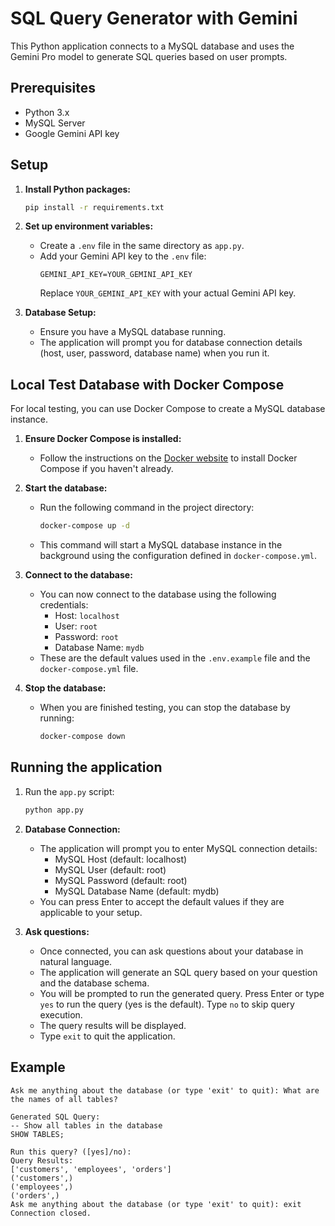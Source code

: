 # SQL Query Generator with Gemini

This Python application connects to a MySQL database and uses the Gemini Pro model to generate SQL queries based on user prompts.

## Prerequisites

- Python 3.x
- MySQL Server
- Google Gemini API key

## Setup

1. **Install Python packages:**
   ```bash
   pip install -r requirements.txt
   ```

2. **Set up environment variables:**
   - Create a `.env` file in the same directory as `app.py`.
   - Add your Gemini API key to the `.env` file:
     ```
     GEMINI_API_KEY=YOUR_GEMINI_API_KEY
     ```
     Replace `YOUR_GEMINI_API_KEY` with your actual Gemini API key.

3. **Database Setup:**
   - Ensure you have a MySQL database running.
   - The application will prompt you for database connection details (host, user, password, database name) when you run it.

## Local Test Database with Docker Compose

For local testing, you can use Docker Compose to create a MySQL database instance.

1. **Ensure Docker Compose is installed:**
   - Follow the instructions on the [Docker website](https://docs.docker.com/compose/install/) to install Docker Compose if you haven't already.

2. **Start the database:**
   - Run the following command in the project directory:
     ```bash
     docker-compose up -d
     ```
   - This command will start a MySQL database instance in the background using the configuration defined in `docker-compose.yml`.

3. **Connect to the database:**
   - You can now connect to the database using the following credentials:
     - Host: `localhost`
     - User: `root`
     - Password: `root`
     - Database Name: `mydb`
   - These are the default values used in the `.env.example` file and the `docker-compose.yml` file.

4. **Stop the database:**
   - When you are finished testing, you can stop the database by running:
     ```bash
     docker-compose down
     ```

## Running the application

1. Run the `app.py` script:
   ```bash
   python app.py
   ```

2. **Database Connection:**
   - The application will prompt you to enter MySQL connection details:
     - MySQL Host (default: localhost)
     - MySQL User (default: root)
     - MySQL Password (default: root)
     - MySQL Database Name (default: mydb)
   - You can press Enter to accept the default values if they are applicable to your setup.

3. **Ask questions:**
   - Once connected, you can ask questions about your database in natural language.
   - The application will generate an SQL query based on your question and the database schema.
   - You will be prompted to run the generated query. Press Enter or type `yes` to run the query (yes is the default). Type `no` to skip query execution.
   - The query results will be displayed.
   - Type `exit` to quit the application.

## Example

```
Ask me anything about the database (or type 'exit' to quit): What are the names of all tables?

Generated SQL Query:
-- Show all tables in the database
SHOW TABLES;

Run this query? ([yes]/no): 
Query Results:
['customers', 'employees', 'orders']
('customers',)
('employees',)
('orders',)
Ask me anything about the database (or type 'exit' to quit): exit
Connection closed.

